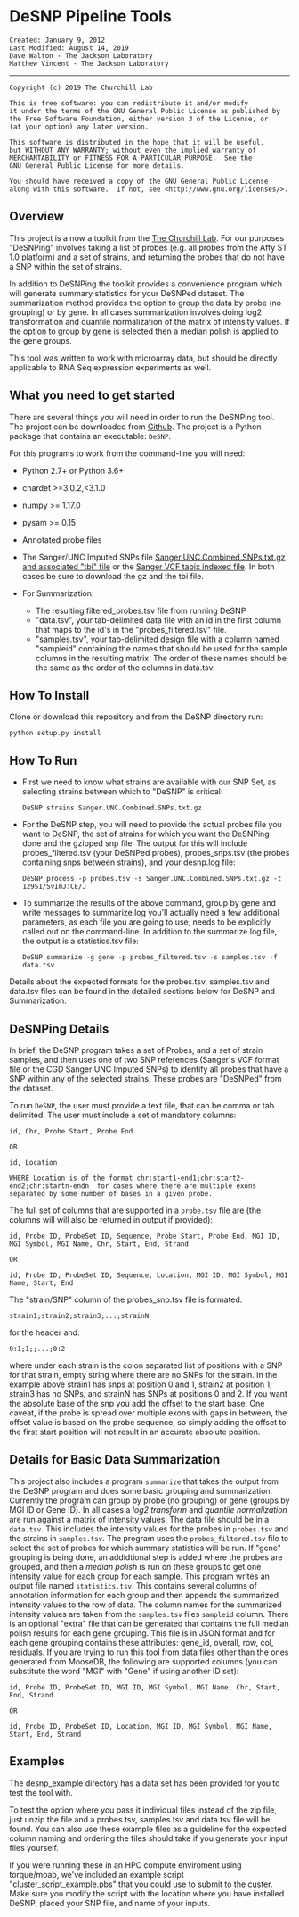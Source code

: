 DeSNP Pipeline Tools
====================================
    Created: January 9, 2012
    Last Modified: August 14, 2019
    Dave Walton - The Jackson Laboratory
    Matthew Vincent - The Jackson Laboratory

-------------

    Copyright (c) 2019 The Churchill Lab
  
    This is free software: you can redistribute it and/or modify
    it under the terms of the GNU General Public License as published by
    the Free Software Foundation, either version 3 of the License, or
    (at your option) any later version.
 
    This software is distributed in the hope that it will be useful,
    but WITHOUT ANY WARRANTY; without even the implied warranty of
    MERCHANTABILITY or FITNESS FOR A PARTICULAR PURPOSE.  See the
    GNU General Public License for more details.
 
    You should have received a copy of the GNU General Public License
    along with this software.  If not, see <http://www.gnu.org/licenses/>.


Overview
---------------

This project is a now a toolkit from the [The Churchill Lab](https://churchilllab.jax.org).  For our purposes "DeSNPing" involves taking a list of probes (e.g. all probes from the Affy ST 1.0 platform) and a set of strains, and returning the probes that do not have a SNP within the set of strains.
  
In addition to DeSNPing the toolkit provides a convenience program which will generate summary statistics for your DeSNPed dataset.  The summarization method provides the option to group the data by probe (no grouping) or by gene.  In all cases summarization involves doing log2 transformation and quantile normalization of the matrix of intensity values.  If the option to group by gene is selected then a median polish is applied to the gene groups.  

This tool was written to work with microarray data, but should be directly applicable to RNA Seq expression experiments as well.
  


What you need to get started
----------------------------

There are several things you will need in order to run the DeSNPing tool.  The project can be downloaded from [Github](https://github.com/churchill-lab/DeSNP).  The project is a Python package that contains an executable: `DeSNP`.

For this programs to work from the command-line you will need:
* Python 2.7+ or Python 3.6+
* chardet >=3.0.2,<3.1.0
* numpy >= 1.17.0
* pysam >= 0.15

* Annotated probe files
* The Sanger/UNC Imputed SNPs file [Sanger.UNC.Combined.SNPs.txt.gz and associated "tbi" file](ftp://ftp.jax.org/churchill-lab/snps/) or the [Sanger VCF tabix indexed file](http://www.sanger.ac.uk/resources/mouse/genomes/).  In both cases be sure to download the gz and the tbi file.

* For Summarization: 
    * The resulting filtered_probes.tsv file from running DeSNP
    * "data.tsv", your tab-delimited data file with an id in the first column that maps to the id's in the "probes_filtered.tsv" file.
    * "samples.tsv", your tab-delimited design file with a column named "sampleid" containing the names that should be used for the sample columns in the resulting matrix.  The order of these names should be the same as the order of the columns in data.tsv.


How To Install
---------------
Clone or download this repository and from the DeSNP directory run:

    python setup.py install



How To Run
---------------

* First we need to know what strains are available with our SNP Set, as selecting strains between which to "DeSNP" is critical:

      DeSNP strains Sanger.UNC.Combined.SNPs.txt.gz

* For the DeSNP step, you will need to provide the actual probes file you want to DeSNP, the set of strains for which you want the DeSNPing done and the gzipped snp file.  The output for this will include probes_filtered.tsv (your DeSNPed probes), probes_snps.tsv (the probes containing snps between strains), and your desnp.log file:

      DeSNP process -p probes.tsv -s Sanger.UNC.Combined.SNPs.txt.gz -t 129S1/SvImJ:CE/J

* To summarize the results of the above command, group by gene and write messages to summarize.log you'll actually need a few additional parameters, as each file you are going to use, needs to be explicitly called out on the command-line.  In addition to the summarize.log file, the output is a statistics.tsv file:

      DeSNP summarize -g gene -p probes_filtered.tsv -s samples.tsv -f data.tsv

Details about the expected formats for the probes.tsv, samples.tsv and data.tsv files can be found in the detailed sections below for DeSNP and Summarization.


DeSNPing Details
----------------

In brief, the DeSNP program takes a set of Probes, and a set of strain samples, and then uses one of two SNP references (Sanger's VCF format file or the CGD Sanger UNC Imputed SNPs) to identify all probes that have a SNP within any of the selected strains.  These probes are "DeSNPed" from the dataset.  

To run `DeSNP`, the user must provide a text file, that can be comma or tab delimited.  The user must include a set of mandatory columns:

    id, Chr, Probe Start, Probe End

    OR

    id, Location

    WHERE Location is of the format chr:start1-end1;chr:start2-end2;chr:startn-endn  for cases where there are multiple exons separated by some number of bases in a given probe.
    
The full set of columns that are supported in a `probe.tsv` file are (the columns will will also be returned in output if provided):

    id, Probe ID, ProbeSet ID, Sequence, Probe Start, Probe End, MGI ID, MGI Symbol, MGI Name, Chr, Start, End, Strand

    OR

    id, Probe ID, ProbeSet ID, Sequence, Location, MGI ID, MGI Symbol, MGI Name, Start, End

The "strain/SNP" column of the probes_snp.tsv file is formated:

    strain1;strain2;strain3;...;strainN
    
 for the header and:
 
    0:1;1;;...;0:2
    
 where under each strain is the colon separated list of positions with a SNP for that strain, empty string where there are no SNPs for the strain.  In the example above strain1 has snps at position 0 and 1, strain2 at position 1; strain3 has no SNPs, and strainN has SNPs at positions 0 and 2.  If you want the absolute base of the snp you add the offset to the start base.  One caveat, if the probe is spread over multiple exons with gaps in between, the offset value is based on the probe sequence, so simply adding the offset to the first start position will not result in an accurate absolute position.



Details for Basic Data Summarization
------------------------------------

This project also includes a program `summarize` that takes the output from the DeSNP program and does some basic grouping and summarization.  Currently the program can group by probe (no grouping) or gene (groups by MGI ID or Gene ID).  In all cases a *log2 transform* and *quantile normalization* are run against a matrix of intensity values.  The data file should be in a `data.tsv`.  This includes the intensity values for the probes in `probes.tsv` and the strains in `samples.tsv`.  The program uses the `probes_filtered.tsv` file to select the set of probes for which summary statistics will be run.  If "gene" grouping is being done, an addidtional step is added where the probes are grouped, and then a *median polish* is run on these groups to get one intensity value for each group for each sample.  This program writes an output file named `statistics.tsv`.  This contains several columns of annotation information for each group and then appends the summarized intensity values to the row of data.  The column names for the summarized intensity values are taken from the `samples.tsv` files `sampleid` column. There is an optional "extra" file that can be generated that contains the full median polish results for each gene grouping.  This file is in JSON format and for each gene grouping contains these attributes: gene_id, overall, row, col, residuals. If you are trying to run this tool from data files other than the ones generated from MooseDB, the following are supported columns (you can substitute the word "MGI" with "Gene" if using another ID set):

    id, Probe ID, ProbeSet ID, MGI ID, MGI Symbol, MGI Name, Chr, Start, End, Strand

    OR

    id, Probe ID, ProbeSet ID, Location, MGI ID, MGI Symbol, MGI Name, Start, End, Strand



Examples
---------------

The desnp_example directory has a data set has been provided for you to test the tool with.  

To test the option where you pass it individual files instead of the zip file, just unzip the file and a probes.tsv, samples.tsv and data.tsv file will be found.  You can also use these example files as a guideline for the expected column naming and ordering the files should take if you generate your input files yourself.

If you were running these in an HPC compute enviroment using torque/moab, we've included an example script "cluster_script_example.pbs" that you could use to submit to the custer.  Make sure you modify the script with the location where you have installed DeSNP, placed your SNP file, and name of your inputs.

